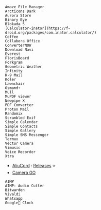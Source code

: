 ```
Amaze File Manager
Arcticons Dark
Aurora Store
Binary Eye
Blokada 5
[Calculator-inator](https://f-droid.org/packages/com.inator.calculator/)
Coffee
Collabora Office
ConverterNOW
Download Navi
Everest
FlorisBoard
Forkgram
Geometric Weather
Infinity
K-9 Mail
Koler
Lawnchair
Osmand+
Mull
MuPDF viewer
Newpipe X
PDF Converter
Proton Mail
Randomix
Scrambled Exif
Simple Calendar
Simple Contacts
Simple Gallery
Simple SMS Messenger
Termux
Vector Camera
Vimusic
Voice Recorder
Xtra
```
* [AliuCord](https://github.com/Aliucord/Aliucord) : [Releases](https://github.com/Aliucord/Aliucord/releases/latest/download/Installer-release.apk) ⭐
* [Camera GO](https://t.me/GcamGo/10195)
```
AIMP
AIMP: Audio Cutter
Bitwarden
Vivaldi
Whatsapp
Google🤮 Clock
```
